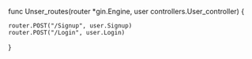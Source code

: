 func Unser_routes(router *gin.Engine, user controllers.User_controller) {

	router.POST("/Signup", user.Signup)
	router.POST("/Login", user.Login)

}
